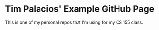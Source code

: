 # Tim Palacios' Example GitHub Page
This is one of my personal repos that I'm using for my CS 155 class.
